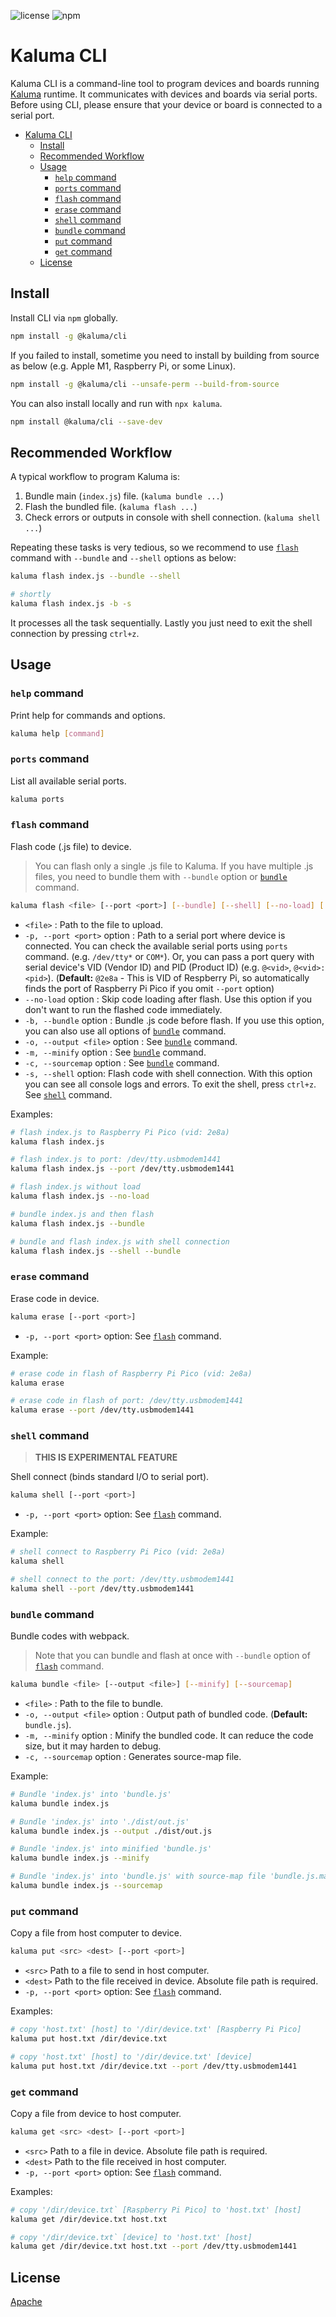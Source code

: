 ![license](https://img.shields.io/github/license/kaluma-project/kaluma-cli?style=flat-square)
![npm](https://img.shields.io/npm/v/@kaluma/cli.svg?style=flat-square)

# Kaluma CLI

Kaluma CLI is a command-line tool to program devices and boards running [Kaluma](https://kalumajs.org) runtime. It communicates with devices and boards via serial ports. Before using CLI, please ensure that your device or board is connected to a serial port.

- [Kaluma CLI](#kaluma-cli)
  - [Install](#install)
  - [Recommended Workflow](#recommended-workflow)
  - [Usage](#usage)
    - [`help` command](#help-command)
    - [`ports` command](#ports-command)
    - [`flash` command](#flash-command)
    - [`erase` command](#erase-command)
    - [`shell` command](#shell-command)
    - [`bundle` command](#bundle-command)
    - [`put` command](#put-command)
    - [`get` command](#get-command)
  - [License](#license)

## Install

Install CLI via `npm` globally.

```sh
npm install -g @kaluma/cli
```

If you failed to install, sometime you need to install by building from source as below (e.g. Apple M1, Raspberry Pi, or some Linux).

```sh
npm install -g @kaluma/cli --unsafe-perm --build-from-source
```

You can also install locally and run with `npx kaluma`.

```sh
npm install @kaluma/cli --save-dev
```

## Recommended Workflow

A typical workflow to program Kaluma is:

1. Bundle main (`index.js`) file. (`kaluma bundle ...`)
2. Flash the bundled file. (`kaluma flash ...`)
3. Check errors or outputs in console with shell connection. (`kaluma shell ...`)

Repeating these tasks is very tedious, so we recommend to use [`flash`](#flash-command) command with `--bundle` and `--shell` options as below:

```sh
kaluma flash index.js --bundle --shell

# shortly
kaluma flash index.js -b -s
```

It processes all the task sequentially. Lastly you just need to exit the shell connection by pressing `ctrl+z`.

## Usage

### `help` command

Print help for commands and options.

```sh
kaluma help [command]
```

### `ports` command

List all available serial ports.

```sh
kaluma ports
```

### `flash` command

Flash code (.js file) to device.

> You can flash only a single .js file to Kaluma. If you have multiple .js files, you need to bundle them with `--bundle` option or [`bundle`](#bundle-command) command.

```sh
kaluma flash <file> [--port <port>] [--bundle] [--shell] [--no-load] [...]
```

- `<file>` : Path to the file to upload.
- `-p, --port <port>` option : Path to a serial port where device is connected. You can check the available serial ports using `ports` command. (e.g. `/dev/tty*` or `COM*`). Or, you can pass a port query with serial device's VID (Vendor ID) and PID (Product ID) (e.g. `@<vid>`, `@<vid>:<pid>`). (**Default:** `@2e8a` - This is VID of Respberry Pi, so automatically finds the port of Raspberry Pi Pico if you omit `--port` option)
- `--no-load` option : Skip code loading after flash. Use this option if you don't want to run the flashed code immediately.
- `-b, --bundle` option : Bundle .js code before flash. If you use this option, you can also use all options of [`bundle`](#bundle-command) command.
- `-o, --output <file>` option : See [`bundle`](#bundle-command) command.
- `-m, --minify` option : See [`bundle`](#bundle-command) command.
- `-c, --sourcemap` option : See [`bundle`](#bundle-command) command.
- `-s, --shell` option: Flash code with shell connection. With this option you can see all console logs and errors. To exit the shell, press `ctrl+z`. See [`shell`](#shell-command) command.

Examples:

```sh
# flash index.js to Raspberry Pi Pico (vid: 2e8a)
kaluma flash index.js

# flash index.js to port: /dev/tty.usbmodem1441
kaluma flash index.js --port /dev/tty.usbmodem1441

# flash index.js without load
kaluma flash index.js --no-load

# bundle index.js and then flash
kaluma flash index.js --bundle

# bundle and flash index.js with shell connection
kaluma flash index.js --shell --bundle
```

### `erase` command

Erase code in device.

```sh
kaluma erase [--port <port>]
```

- `-p, --port <port>` option: See [`flash`](#flash-command) command.

Example:

```sh
# erase code in flash of Raspberry Pi Pico (vid: 2e8a)
kaluma erase

# erase code in flash of port: /dev/tty.usbmodem1441
kaluma erase --port /dev/tty.usbmodem1441
```

### `shell` command

> **THIS IS EXPERIMENTAL FEATURE**

Shell connect (binds standard I/O to serial port).

```sh
kaluma shell [--port <port>]
```

- `-p, --port <port>` option: See [`flash`](#flash-command) command.

Example:

```sh
# shell connect to Raspberry Pi Pico (vid: 2e8a)
kaluma shell

# shell connect to the port: /dev/tty.usbmodem1441
kaluma shell --port /dev/tty.usbmodem1441
```

### `bundle` command

Bundle codes with webpack.

> Note that you can bundle and flash at once with `--bundle` option of [`flash`](#flash-command) command.

```sh
kaluma bundle <file> [--output <file>] [--minify] [--sourcemap]
```

- `<file>` : Path to the file to bundle.
- `-o, --output <file>` option : Output path of bundled code. (**Default:** `bundle.js`).
- `-m, --minify` option : Minify the bundled code. It can reduce the code size, but it may harden to debug.
- `-c, --sourcemap` option : Generates source-map file.

Example:

```sh
# Bundle 'index.js' into 'bundle.js'
kaluma bundle index.js

# Bundle 'index.js' into './dist/out.js'
kaluma bundle index.js --output ./dist/out.js

# Bundle 'index.js' into minified 'bundle.js'
kaluma bundle index.js --minify

# Bundle 'index.js' into 'bundle.js' with source-map file 'bundle.js.map'.
kaluma bundle index.js --sourcemap
```

### `put` command

Copy a file from host computer to device.

```sh
kaluma put <src> <dest> [--port <port>]
```

- `<src>` Path to a file to send in host computer.
- `<dest>` Path to the file received in device. Absolute file path is required.
- `-p, --port <port>` option: See [`flash`](#flash-command) command.

Examples:

```sh
# copy 'host.txt' [host] to '/dir/device.txt' [Raspberry Pi Pico]
kaluma put host.txt /dir/device.txt

# copy 'host.txt' [host] to '/dir/device.txt' [device]
kaluma put host.txt /dir/device.txt --port /dev/tty.usbmodem1441
```

### `get` command

Copy a file from device to host computer.

```sh
kaluma get <src> <dest> [--port <port>]
```

- `<src>` Path to a file in device. Absolute file path is required.
- `<dest>` Path to the file received in host computer.
- `-p, --port <port>` option: See [`flash`](#flash-command) command.

Examples:

```sh
# copy '/dir/device.txt` [Raspberry Pi Pico] to 'host.txt' [host]
kaluma get /dir/device.txt host.txt

# copy '/dir/device.txt` [device] to 'host.txt' [host]
kaluma get /dir/device.txt host.txt --port /dev/tty.usbmodem1441
```

## License

[Apache](LICENSE)

